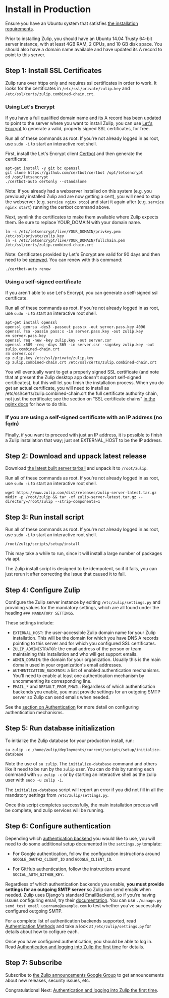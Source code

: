 # Install in Production

Ensure you have an Ubuntu system that satisfies [the installation
requirements](prod-requirements.html).

Prior to installing Zulip, you should have an Ubuntu 14.04 Trusty 64-bit server instance, with at least 4GB RAM, 2 CPUs, and 10 GB disk space. You should also have a domain name available and have updated its A record to point to this server.

## Step 1: Install SSL Certificates

Zulip runs over https only and requires ssl certificates in order to work. It
looks for the certificates in `/etc/ssl/private/zulip.key` and
`/etc/ssl/certs/zulip.combined-chain.crt`.

### Using Let's Encrypt

If you have a full qualified domain name and its A record has been updated to
point to the server where you want to install Zulip, you can use [Let's
Encrypt](https://letsencrypt.org/) to generate a valid, properly signed SSL
certificates, for free.

Run all of these commands as root. If you're not already logged in as root, use
`sudo -i` to start an interactive root shell.

First, install the Let's Encrypt client [Certbot](https://certbot.eff.org/) and
then generate the certificate:

```
apt-get install -y git bc openssl
git clone https://github.com/certbot/certbot /opt/letsencrypt
cd /opt/letsencrypt
./certbot-auto certonly --standalone
```

Note: If you already had a webserver installed on this system (e.g. you
previously installed Zulip and are now getting a cert), you will
need to stop the webserver (e.g. `service nginx stop`) and start it
again after (e.g. `service nginx start`) running the certbot command above.

Next, symlink the certificates to make them available where Zulip expects them.
Be sure to replace YOUR_DOMAIN with your domain name.

```
ln -s /etc/letsencrypt/live/YOUR_DOMAIN/privkey.pem /etc/ssl/private/zulip.key
ln -s /etc/letsencrypt/live/YOUR_DOMAIN/fullchain.pem /etc/ssl/certs/zulip.combined-chain.crt
```

Note: Certificates provided by Let's Encrypt are valid for 90 days and then
need to be [renewed](https://certbot.eff.org/docs/using.html#renewal). You can
renew with this command:

```
./certbot-auto renew
```

### Using a self-signed certificate

If you aren't able to use Let's Encrypt, you can generate a self-signed ssl certificate.

Run all of these commands as root. If you're not already logged in as root, use
`sudo -i` to start an interactive root shell.

```
apt-get install openssl
openssl genrsa -des3 -passout pass:x -out server.pass.key 4096
openssl rsa -passin pass:x -in server.pass.key -out zulip.key
rm server.pass.key
openssl req -new -key zulip.key -out server.csr
openssl x509 -req -days 365 -in server.csr -signkey zulip.key -out zulip.combined-chain.crt
rm server.csr
cp zulip.key /etc/ssl/private/zulip.key
cp zulip.combined-chain.crt /etc/ssl/certs/zulip.combined-chain.crt
```

You will eventually want to get a properly signed SSL certificate
(and note that at present the Zulip desktop app doesn't support
self-signed certificates), but this will let you finish the
installation process. When you do get an actual certificate, you
will need to install as /etc/ssl/certs/zulip.combined-chain.crt the
full certificate authority chain, not just the certificate; see the
section on "SSL certificate chains" [in the nginx
docs](http://nginx.org/en/docs/http/configuring_https_servers.html)
for how to do this.

### If you are using a self-signed certificate with an IP address (no fqdn)

Finally, if you want to proceed with just an IP address, it is
possible to finish a Zulip installation that way; just set
EXTERNAL_HOST to be the IP address.

## Step 2: Download and uppack latest release

Download [the latest built server
tarball](https://www.zulip.com/dist/releases/zulip-server-latest.tar.gz) and
unpack it to `/root/zulip`.

Run all of these commands as root. If you're not already logged in as root, use
`sudo -i` to start an interactive root shell.

```
wget https://www.zulip.com/dist/releases/zulip-server-latest.tar.gz
mkdir -p /root/zulip && tar -xf zulip-server-latest.tar.gz --directory=/root/zulip --strip-components=1
```

## Step 3: Run install script

Run all of these commands as root. If you're not already logged in as root, use
`sudo -i` to start an interactive root shell.

```
/root/zulip/scripts/setup/install
```

This may take a while to run, since it will install a large number of
packages via apt.

The Zulip install script is designed to be idempotent, so if it
fails, you can just rerun it after correcting the issue that caused
it to fail.

## Step 4: Configure Zulip

Configure the Zulip server instance by editing `/etc/zulip/settings.py` and
providing values for the mandatory settings, which are all found under the
heading `### MANDATORY SETTINGS`.

These settings include:

- `EXTERNAL_HOST`: the user-accessible Zulip domain name for your Zulip
  installation. This will be the domain for which you have DNS A records
  pointing to this server and for which you configured SSL certificates.
- `ZULIP_ADMINISTRATOR`: the email address of the person or team maintaining
  this installation and who will get support emails.
- `ADMIN_DOMAIN`: the domain for your organization. Usually this is the main
  domain used in your organization's email addresses.
- `AUTHENTICATION_BACKENDS`: a list of enabled authentication mechanisms.
  You'll need to enable at least one authentication mechanism by uncommenting
  its corresponding line.
- `EMAIL_*` and `DEFAULT_FROM_EMAIL`: Regardless of which authentication
  backends you enable, you must provide settings for an outgoing SMTP server so
  Zulip can send emails when needed.

See the [section on Authentication](prod-auth-first-login.html)
for more detail on configuring authentication mechanisms.

## Step 5: Run database initialization

To initialize the Zulip database for your production install, run:

```
su zulip -c /home/zulip/deployments/current/scripts/setup/initialize-database
```

Note the use of `su zulip`. The `initialize-database` command and others like
it need to be run by the `zulip` user.  You can do this by running each command
with `su zulip -c` or by starting an interactive shell as the zulip user with
`sudo -u zulip -i`.

The `initialize-database` script will report an error if you did not fill in
all the mandatory settings from `/etc/zulip/settings.py`.

Once this script completes successfully, the main installation process will be
complete, and zulip services will be running.

## Step 6: Configure authentication

Depending which [authentication backend](prod-authentication-methods.html) you
would like to use, you will need to do some additional setup documented in the
`settings.py` template:

* For Google authentication, follow the configuration instructions around
  `GOOGLE_OAUTH2_CLIENT_ID` and `GOOGLE_CLIENT_ID`.

* For GitHub authentication, follow the instructions around
  `SOCIAL_AUTH_GITHUB_KEY`.

Regardless of which authentication backends you enable, **you must provide
settings for an outgoing SMTP server** so Zulip can send emails when needed.
Zulip uses Django's standard EmailBackend, so if you're having issues
configuring email, try their
[documentation](https://docs.djangoproject.com/en/1.8/topics/email/). You can
use `./manage.py send_test_email username@example.com` to test whether you've
successfully configured outgoing SMTP.

For a complete list of authentication backends supported, read [Authentication
Methods](prod-authentication-methods.html) and take a look at
`/etc/zulip/settings.py` for details about how to cofigure each.

Once you have configured authentication, you should be able to log in. Read
[Authentication and logging into Zulip the first
time](prod-auth-first-login.html) for details.

## Step 7: Subscribe

Subscribe to [the Zulip announcements Google
Group](https://groups.google.com/forum/#!forum/zulip-announce) to get
announcements about new releases, security issues, etc.

Congratulations! Next: [Authentication and logging into Zulip the first time](prod-auth-first-login.html).
